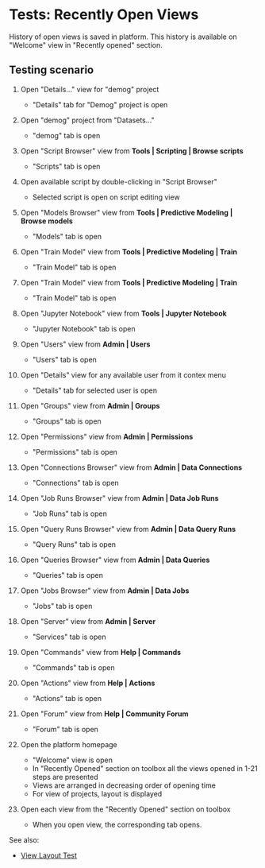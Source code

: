 <!-- TITLE: Tests: Recently Open Views -->
<!-- SUBTITLE: -->

# Tests: Recently Open Views

History of open views is saved in platform. This history is available on "Welcome" view in "Recently opened" section.

## Testing scenario

1. Open "Details..." view for "demog" project
   * "Details" tab for "Demog" project is open

1. Open "demog" project from "Datasets..."
   * "demog" tab is open

1. Open "Script Browser" view from **Tools | Scripting | Browse scripts**
   * "Scripts" tab is open
   
1. Open available script by double-clicking in "Script Browser"
   * Selected script is open on script editing view
   
1. Open "Models Browser" view from **Tools | Predictive Modeling | Browse models**
   * "Models" tab is open

1. Open "Train Model" view from **Tools | Predictive Modeling | Train**
   * "Train Model" tab is open

1. Open "Train Model" view from **Tools | Predictive Modeling | Train**
   * "Train Model" tab is open

1. Open "Jupyter Notebook" view from **Tools | Jupyter Notebook**
   * "Jupyter Notebook" tab is open

1. Open "Users" view from **Admin | Users**
   * "Users" tab is open

1. Open "Details" view for any available user from it contex menu
   * "Details" tab for selected user is open

1. Open "Groups" view from **Admin | Groups**
   * "Groups" tab is open

1. Open "Permissions" view from **Admin | Permissions**
   * "Permissions" tab is open
   
1. Open "Connections Browser" view from **Admin | Data Connections**
   * "Connections" tab is open  

1. Open "Job Runs Browser" view from **Admin | Data Job Runs**
   * "Job Runs" tab is open  

1. Open "Query Runs Browser" view from **Admin | Data Query Runs**
   * "Query Runs" tab is open    
   
1. Open "Queries Browser" view from **Admin | Data Queries**
   * "Queries" tab is open
   
1. Open "Jobs Browser" view from **Admin | Data Jobs**
   * "Jobs" tab is open    
   
1. Open "Server" view from **Admin | Server**
   * "Services" tab is open      
   
1. Open "Commands" view from **Help | Commands**
   * "Commands" tab is open     
   
1. Open "Actions" view from **Help | Actions**
   * "Actions" tab is open      

1. Open "Forum" view from **Help | Community Forum**
   * "Forum" tab is open    

1. Open the platform homepage
   * "Welcome" view is open
   * In "Recently Opened" section on toolbox all the views opened in 1-21 steps are presented
   * Views are arranged in decreasing order of opening time
   * For view of projects, layout is displayed
 
1. Open each view from the "Recently Opened" section on toolbox
   * When you open view, the corresponding tab opens.

See also:
  * [View Layout Test](../entities/view-layout-browser-test.md)
